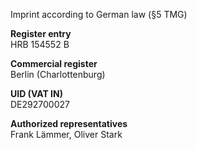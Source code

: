 Imprint according to German law (§5 TMG)  

**Register entry**  
HRB 154552 B  

**Commercial register**  
Berlin (Charlottenburg)

**UID (VAT IN)**  
DE292700027

**Authorized representatives**  
Frank Lämmer, Oliver Stark